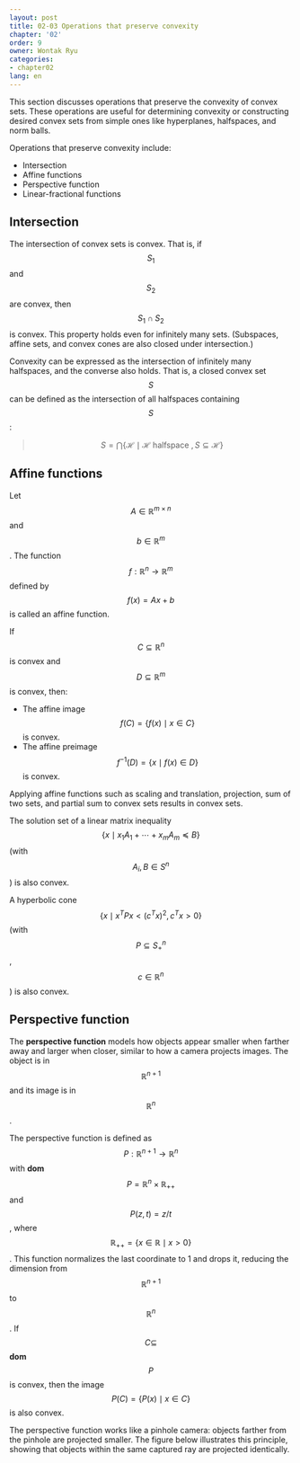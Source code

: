 ```yaml
---
layout: post
title: 02-03 Operations that preserve convexity
chapter: '02'
order: 9
owner: Wontak Ryu
categories:
- chapter02
lang: en
---
```


This section discusses operations that preserve the convexity of convex sets. These operations are useful for determining convexity or constructing desired convex sets from simple ones like hyperplanes, halfspaces, and norm balls.

Operations that preserve convexity include:

* Intersection
* Affine functions
* Perspective function
* Linear-fractional functions

## Intersection

The intersection of convex sets is convex. That is, if $$S_1$$ and $$S_2$$ are convex, then $$S_1 \cap S_2$$ is convex. This property holds even for infinitely many sets. (Subspaces, affine sets, and convex cones are also closed under intersection.)

Convexity can be expressed as the intersection of infinitely many halfspaces, and the converse also holds. That is, a closed convex set $$S$$ can be defined as the intersection of all halfspaces containing $$S$$:

> $$S = \bigcap \{\mathcal{H} \mid \mathcal{H} \text{ halfspace }, S \subseteq \mathcal{H}\}$$

## Affine functions

Let $$A \in \mathbb{R}^{m \times n}$$ and $$b \in \mathbb{R}^{m}$$. The function $$f : \mathbb{R}^n \to \mathbb{R}^m$$ defined by $$f(x) = Ax + b$$ is called an affine function.

If $$C \subseteq \mathbb{R}^n$$ is convex and $$D \subseteq \mathbb{R}^m$$ is convex, then:

* The affine image $$f(C) = \{f(x) \mid x \in C\}$$ is convex.
* The affine preimage $$f^{-1}(D) = \{x \mid f(x) \in D\}$$ is convex.

Applying affine functions such as scaling and translation, projection, sum of two sets, and partial sum to convex sets results in convex sets.

The solution set of a linear matrix inequality $$\{x \mid x_1 A_1 + \cdots + x_m A_m \preceq B\}$$ (with $$A_i, B \in S^n$$) is also convex.

A hyperbolic cone $$\{x \mid x^T P x < (c^T x)^2, c^T x > 0\}$$ (with $$P \subseteq S^n_+$$, $$c \in \mathbb{R}^n$$) is also convex.

## Perspective function

The **perspective function** models how objects appear smaller when farther away and larger when closer, similar to how a camera projects images. The object is in $$\mathbb{R}^{n+1}$$ and its image is in $$\mathbb{R}^n$$.

The perspective function is defined as $$P : \mathbb{R}^{n+1} \to \mathbb{R}^{n}$$ with **dom** $$P = \mathbb{R}^{n} \times \mathbb{R}_{++}$$ and $$P(z,t) = z/t$$, where $$\mathbb{R}_{++} = \{x \in \mathbb{R} \mid x > 0\}$$. This function normalizes the last coordinate to 1 and drops it, reducing the dimension from $$\mathbb{R}^{n+1}$$ to $$\mathbb{R}^n$$. If $$C \subseteq$$ **dom** $$P$$ is convex, then the image $$P(C) = \{P(x) \mid x \in C\}$$ is also convex.

The perspective function works like a pinhole camera: objects farther from the pinhole are projected smaller. The figure below illustrates this principle, showing that objects within the same captured ray are projected identically.
